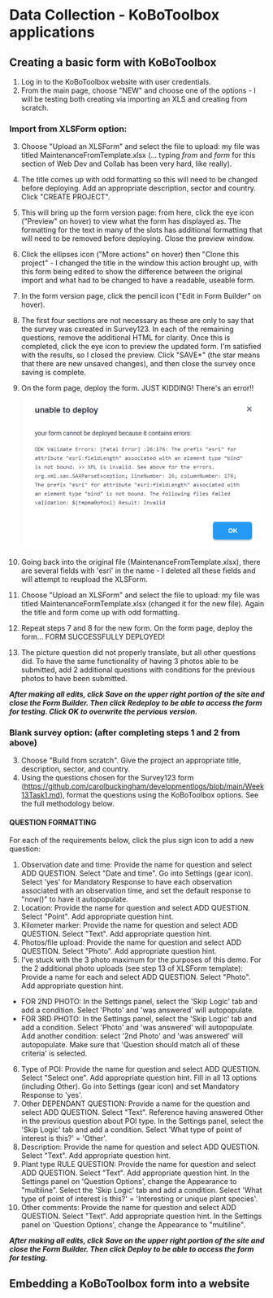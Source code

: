 # Data Collection - KoBoToolbox applications

## Creating a basic form with KoBoToolbox
1. Log in to the KoBoToolbox website with user credentials.
2. From the main page, choose "NEW" and choose one of the options - I will be testing both creating via importing an XLS and creating from scratch.

### Import from XLSForm option:
3. Choose "Upload an XLSForm" and select the file to upload: my file was titled MaintenanceFromTemplate.xlsx (... typing *from* and *form* for this section of Web Dev and Collab has been very hard, like really).
4. The title comes up with odd formatting so this will need to be changed before deploying. Add an appropriate description, sector and country. Click "CREATE PROJECT".
5. This will bring up the form version page: from here, click the eye icon ("Preview" on hover) to view what the form has displayed as. The formatting for the text in many of the slots has additional formatting that will need to be removed before deploying. Close the preview window.
6. Click the ellipses icon ("More actions" on hover) then "Clone this project" - I changed the title in the window this action brought up, with this form being edited to show the difference between the original import and what had to be changed to have a readable, useable form.
7. In the form version page, click the pencil icon ("Edit in Form Builder" on hover).
8. The first four sections are not necessary as these are only to say that the survey was cxreated in Survey123. In each of the remaining questions, remove the additional HTML for clarity. Once this is completed, click the eye icon to preview the updated form. I'm satisfied with the results, so I closed the preview. Click "SAVE*" (the star means that there are new unsaved changes), and then close the survey once saving is complete.
9. On the form page, deploy the form. JUST KIDDING! There's an error!!
![alt text](https://github.com/carolbuckingham/developmentlogs/blob/main/images/07%20unable%20to%20deploy.png?raw=true)

10. Going back into the original file (MaintenanceFromTemplate.xlsx), there are several fields with 'esri' in the name - I deleted all these fields and will attempt to reupload the XLSForm.
11. Choose "Upload an XLSForm" and select the file to upload: my file was titled MaintenanceFormTemplate.xlsx (changed it for the new file). Again the title and form come up with odd formatting.
12. Repeat steps 7 and 8 for the new form. On the form page, deploy the form... FORM SUCCESSFULLY DEPLOYED!
13. The picture question did not properly translate, but all other questions did. To have the same functionality of having 3 photos able to be submitted, add 2 additional questions with conditions for the previous photos to have been submitted.

***After making all edits, click Save on the upper right portion of the site and close the Form Builder. Then click Redeploy to be able to access the form for testing. Click OK to overwrite the pervious version.***

### Blank survey option: (after completing steps 1 and 2 from above)
3. Choose "Build from scratch". Give the project an appropriate title, description, sector, and country.
4. Using the questions chosen for the Survey123 form (https://github.com/carolbuckingham/developmentlogs/blob/main/Week13Task1.md), format the questions using the KoBoToolbox options. See the full methodology below.

#### QUESTION FORMATTING
For each of the requirements below, click the plus sign icon to add a new question:
1. Observation date and time: Provide the name for question and select ADD QUESTION. Select "Date and time". Go into Settings (gear icon). Select 'yes' for Mandatory Response to have each observation associated with an observation time, and set the default response to "now()" to have it autopopulate.
2. Location: Provide the name for question and select ADD QUESTION. Select "Point". Add appropriate question hint.
3. Kilometer marker: Provide the name for question and select ADD QUESTION. Select "Text". Add appropriate question hint.
4. Photos/file upload: Provide the name for question and select ADD QUESTION. Select "Photo". Add appropriate question hint.
5. I've stuck with the 3 photo maximum for the purposes of this demo. For the 2 additional photo uploads (see step 13 of XLSForm template): Provide a name for each and select ADD QUESTION. Select "Photo". Add appropriate question hint. 
- FOR 2ND PHOTO: In the Settings panel, select the 'Skip Logic' tab and add a condition. Select 'Photo' and 'was answered' will autopopulate.
- FOR 3RD PHOTO: In the Settings panel, select the 'Skip Logic' tab and add a condition. Select 'Photo' and 'was answered' will autopopulate. Add another condition: select '2nd Photo' and 'was answered' will autopopulate. Make sure that 'Question should match all of these criteria' is selected.
6. Type of POI: Provide the name for question and select ADD QUESTION. Select "Select one". Add appropriate question hint. Fill in all 13 options (including Other). Go into Settings (gear icon) and set Mandatory Response to 'yes'.
7. Other DEPENDANT QUESTION: Provide a name for the question and select ADD QUESTION. Select "Text". Reference having answered Other in the previous question about POI type. In the Settings panel, select the 'Skip Logic' tab and add a condition. Select 'What type of point of interest is this?' = 'Other'.
8. Description: Provide the name for question and select ADD QUESTION. Select "Text". Add appropriate question hint.
9. Plant type RULE QUESTION: Provide the name for question and select ADD QUESTION. Select "Text". Add appropriate question hint. In the Settings panel on 'Question Options', change the Appearance to "multiline". Select the 'Skip Logic' tab and add a condition. Select 'What type of point of interest is this?' = 'Interesting or unique plant species'.
10. Other comments: Provide the name for question and select ADD QUESTION. Select "Text". Add appropriate question hint. In the Settings panel on 'Question Options', change the Appearance to "multiline".

***After making all edits, click Save on the upper right portion of the site and close the Form Builder. Then click Deploy to be able to access the form for testing.***

## Embedding a KoBoToolbox form into a website
